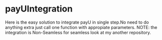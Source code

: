 # payUIntegration
Here is the easy solution to integrate payU in single step.No need to do anything extra just call one function with appropiate parameters.
NOTE: the integration is Non-Seamless for seamless look at my another repository.
